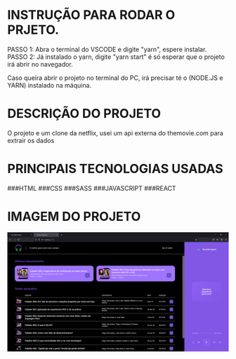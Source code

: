 # INSTRUÇÃO PARA RODAR O PRJETO.
PASSO 1: Abra o terminal do VSCODE e digite "yarn", espere instalar. PASSO 2: Já instalado o yarn, digite "yarn start" é só esperar que o projeto irá abrir no navegador.

Caso queira abrir o projeto no terminal do PC, irá precisar té o (NODE.JS e YARN) instalado na máquina.

# DESCRIÇÃO DO PROJETO
O projeto e um clone da netflix, usei um api externa do themovie.com para extrair os dados

# PRINCIPAIS TECNOLOGIAS USADAS
###HTML
###CSS
###SASS
###JAVASCRIPT
###REACT

# IMAGEM DO PROJETO
<img width="1000px" src="banner.png" alt=""/>